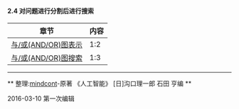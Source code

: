 #### 2.4 对问题进行分割后进行搜索

| 章节 | 内容 |
| -- | -- |
|  [与/或(AND/OR)图表示](Split-and-Search/与或图表示.html) | 1:2 |
| [与/或(AND/OR)图搜索](Split-and-Search/与或图搜索.html) | 1:3 |

---
** 整理:[mindcont](https://github.com/mindcont)-原著 《人工智能》 [日]沟口理一郎 石田 亨编 **

2016-03-10 第一次编辑